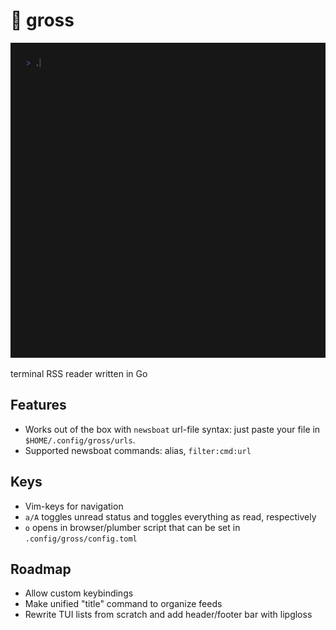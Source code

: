 # 📰 gross

![gross](gross.gif)

terminal RSS reader written in Go

## Features

* Works out of the box with `newsboat` url-file syntax: just paste your file in `$HOME/.config/gross/urls`.
* Supported newsboat commands: alias, `filter:cmd:url`

## Keys
* Vim-keys for navigation
* `a/A` toggles unread status and toggles everything as read, respectively
* `o` opens in browser/plumber script that can be set in `.config/gross/config.toml`

## Roadmap

* Allow custom keybindings
* Make unified "title" command to organize feeds
* Rewrite TUI lists from scratch and add header/footer bar with lipgloss
